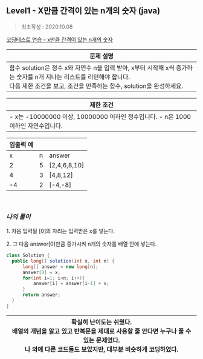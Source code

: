 ## **Level1 - X만큼 간격이 있는 n개의 숫자 (java)**
> 최초작성 : 2020.10.08

[코딩테스트 연습 - x만큼 간격이 있는 n개의 숫자](https://programmers.co.kr/learn/courses/30/lessons/12954)

| **문제 설명** |
| --- |
| 함수 solution은 정수 x와 자연수 n을 입력 받아, x부터 시작해 x씩 증가하는 숫자를 n개 지나는 리스트를 리턴해야 합니다.<br>다음 제한 조건을 보고, 조건을 만족하는 함수, solution을 완성하세요. |

| **제한 조건** |
| --- |
|   -   x는 -10000000 이상, 10000000 이하인 정수입니다. -   n은 1000 이하인 자연수입니다.   |

| **​입출력 예**    |  |  |
| --- | --- | --- |
| x | n | answer |
| 2 | 5 | \[2,4,6,8,10\] |
| 4 | 3 | \[4,8,12\] |
| \-4 | 2 | \[-4,-8\] |

​

### _**나의 풀이**_

1\. 처음 입력될 \[0\]의 자리는 입력받은 x를 넣는다.

2\. 그 다음 answer\[0\]만큼 증가시켜 n개의 숫자를 배열 안에 넣는다.

```java
class Solution {
  public long[] solution(int x, int n) {
      long[] answer = new long[n];
      answer[0] = x;
      for(int i=1; i<n; i++){
          answer[i] = answer[i-1] + x; 
      }
      return answer;
  }
} 
```

| 확실히 난이도는 쉬웠다.<br>배열의 개념을 알고 있고 반복문을 제대로 사용할 줄 안다면 누구나 풀 수 있는 문제였다.<br>나 외에 다른 코드들도 보았지만, 대부분 비슷하게 코딩하였다. |
| --- |